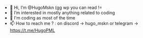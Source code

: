 - 👋 Hi, I’m @HugoMskn (gg wp you can read !=
- 👀 I’m interested in mostly anything related to coding
- 🌱 I'm coding as most of the time
- 📫 How to reach me ? : on discord -> hugo_mskn or telegram -> https://t.me/HugoPML

<!---
HugoMskn/HugoMskn is a ✨ special ✨ repository because its `README.md` (this file) appears on your GitHub profile.
You can click the Preview link to take a look at your changes.
--->
